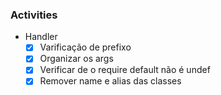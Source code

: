 ### Activities

* Handler
    - [x] Varificação de prefixo
    - [x] Organizar os args
    - [x] Verificar de o require default não é undef
    - [x] Remover name e alias das classes

